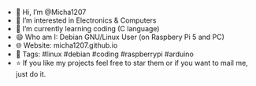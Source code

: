 - 👋 Hi, I’m @Micha1207
- 👀 I’m interested in Electronics & Computers
- 🌱 I’m currently learning coding (C language)
- 😄 Who am I: Debian GNU/Linux User (on Raspbery Pi 5 and PC)
- 🌐 Website: micha1207.github.io
- 💬 Tags: #linux #debian #coding #raspberrypi #arduino
- ⭐️ If you like my projects feel free to star them or if you want to mail me, just do it.

<!---
Micha1207/Micha1207 is a ✨ special ✨ repository because its `README.md` (this file) appears on your GitHub profile.
You can click the Preview link to take a look at your changes.
--->
